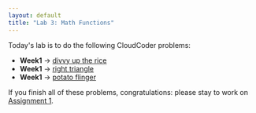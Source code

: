```yaml
---
layout: default
title: "Lab 3: Math Functions"
---
```


Today's lab is to do the following CloudCoder problems:

-   <b>Week1</b> &rarr; <a href="https://cs.ycp.edu/cloudcoder/#exercise?c=9,p=272">divvy up the rice</a>
-   <b>Week1</b> &rarr; <a href="https://cs.ycp.edu/cloudcoder/#exercise?c=9,p=273">right triangle</a>
-   <b>Week1</b> &rarr; <a href="https://cs.ycp.edu/cloudcoder/#exercise?c=9,p=303">potato flinger</a>

If you finish all of these problems, congratulations: please stay to work on [Assignment 1](../assign/assign01.html).
